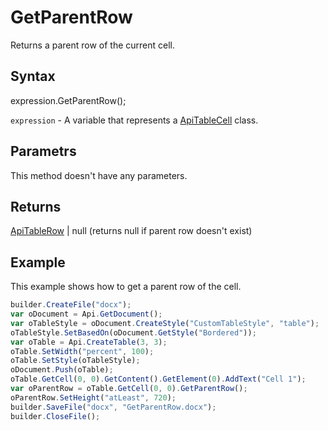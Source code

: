 # GetParentRow

Returns a parent row of the current cell.

## Syntax

expression.GetParentRow();

`expression` - A variable that represents a [ApiTableCell](../ApiTableCell.md) class.

## Parametrs

This method doesn't have any parameters.

## Returns

[ApiTableRow](../../ApiTableRow/ApiTableRow.md) &#124; null (returns null if parent row doesn't exist)

## Example

This example shows how to get a parent row of the cell.

```javascript
builder.CreateFile("docx");
var oDocument = Api.GetDocument();
var oTableStyle = oDocument.CreateStyle("CustomTableStyle", "table");
oTableStyle.SetBasedOn(oDocument.GetStyle("Bordered"));
var oTable = Api.CreateTable(3, 3);
oTable.SetWidth("percent", 100);
oTable.SetStyle(oTableStyle);
oDocument.Push(oTable);
oTable.GetCell(0, 0).GetContent().GetElement(0).AddText("Cell 1");
var oParentRow = oTable.GetCell(0, 0).GetParentRow();
oParentRow.SetHeight("atLeast", 720);
builder.SaveFile("docx", "GetParentRow.docx");
builder.CloseFile();
```